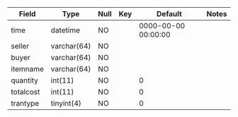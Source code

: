 **Field**|**Type**|**Null**|**Key**|**Default**|**Notes**
-----|-----|-----|-----|-----|-----
time|datetime|NO| |0000-00-00 00:00:00| 
seller|varchar(64)|NO| | | 
buyer|varchar(64)|NO| | | 
itemname|varchar(64)|NO| | | 
quantity|int(11)|NO| |0| 
totalcost|int(11)|NO| |0| 
trantype|tinyint(4)|NO| |0| 
